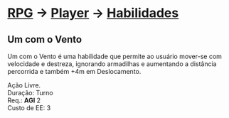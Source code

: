 # [RPG](../../../RPG.md) -> [Player](../../Player.md) -> [Habilidades](../Habilidades.md)

## Um com o Vento

Um com o Vento é uma habilidade que permite ao usuário mover-se com velocidade e destreza, ignorando armadilhas e aumentando a distância percorrida e também +4m em Deslocamento.

Ação Livre.  
Duração: Turno  
Req.: **AGI** 2  
Custo de EE: 3
